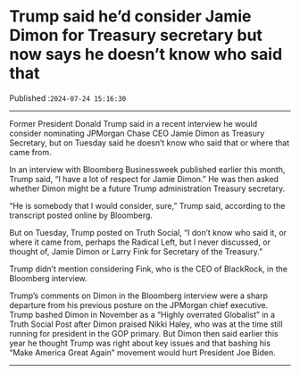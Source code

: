 # Trump said he’d consider Jamie Dimon for Treasury secretary but now says he doesn’t know who said that

Published :`2024-07-24 15:16:30`

---

Former President Donald Trump said in a recent interview he would consider nominating JPMorgan Chase CEO Jamie Dimon as Treasury Secretary, but on Tuesday said he doesn’t know who said that or where that came from.

In an interview with Bloomberg Businessweek published earlier this month, Trump said, “I have a lot of respect for Jamie Dimon.” He was then asked whether Dimon might be a future Trump administration Treasury secretary.

“He is somebody that I would consider, sure,” Trump said, according to the transcript posted online by Bloomberg.

But on Tuesday, Trump posted on Truth Social, “I don’t know who said it, or where it came from, perhaps the Radical Left, but I never discussed, or thought of, Jamie Dimon or Larry Fink for Secretary of the Treasury.”

Trump didn’t mention considering Fink, who is the CEO of BlackRock, in the Bloomberg interview.

Trump’s comments on Dimon in the Bloomberg interview were a sharp departure from his previous posture on the JPMorgan chief executive. Trump bashed Dimon in November as a “Highly overrated Globalist” in a Truth Social Post after Dimon praised Nikki Haley, who was at the time still running for president in the GOP primary. But Dimon then said earlier this year he thought Trump was right about key issues and that bashing his “Make America Great Again” movement would hurt President Joe Biden.

---

